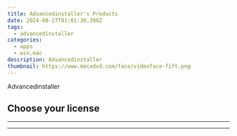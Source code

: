 ```yaml
---
title: Advancedinstaller's Products
date: 2024-08-27T01:01:30.398Z
tags: 
  - advancedinstaller
categories: 
  - apps
  - win,mac
description: Advancedinstaller
thumbnail: https://www.macxdvd.com/face/videoface-fift.png
---
```


Advancedinstaller

<!--__INIT__BEGIN__TAG__PRODUCTS__LIST__-->
<!--__INIT__END__TAG__PRODUCTS__LIST__-->

<!--__INIT__BEGIN__TAG__FEED_PRODUCTS__LIST__-->
## Choose your license

<div class="home-content-container">
  <ul class="home-article-list">
  </ul>
</div>

<hr><!--__INIT__END__TAG__FEED_PRODUCTS__LIST__-->


<hr>


